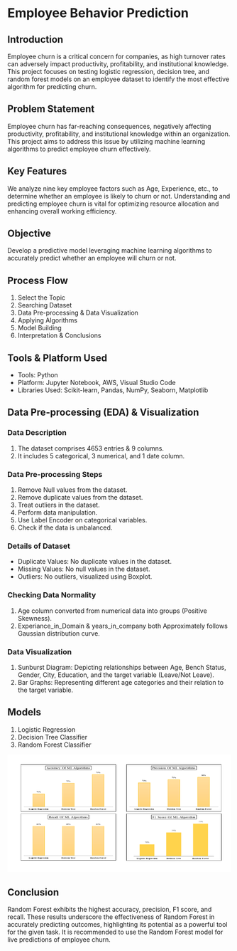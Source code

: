 # Employee Behavior Prediction

## Introduction

Employee churn is a critical concern for companies, as high turnover rates can adversely impact productivity, profitability, and institutional knowledge. This project focuses on testing logistic regression, decision tree, and random forest models on an employee dataset to identify the most effective algorithm for predicting churn.

## Problem Statement

Employee churn has far-reaching consequences, negatively affecting productivity, profitability, and institutional knowledge within an organization. This project aims to address this issue by utilizing machine learning algorithms to predict employee churn effectively.

## Key Features

We analyze nine key employee factors such as Age, Experience, etc., to determine whether an employee is likely to churn or not. Understanding and predicting employee churn is vital for optimizing resource allocation and enhancing overall working efficiency.

## Objective

Develop a predictive model leveraging machine learning algorithms to accurately predict whether an employee will churn or not.

## Process Flow

1. Select the Topic
2. Searching Dataset
3. Data Pre-processing & Data Visualization
4. Applying Algorithms
5. Model Building
6. Interpretation & Conclusions

## Tools & Platform Used

- Tools: Python
- Platform: Jupyter Notebook, AWS, Visual Studio Code
- Libraries Used: Scikit-learn, Pandas, NumPy, Seaborn, Matplotlib

## Data Pre-processing (EDA) & Visualization

### Data Description

1. The dataset comprises 4653 entries & 9 columns.
2. It includes 5 categorical, 3 numerical, and 1 date column.

### Data Pre-processing Steps

1. Remove Null values from the dataset.
2. Remove duplicate values from the dataset.
3. Treat outliers in the dataset.
4. Perform data manipulation.
5. Use Label Encoder on categorical variables.
6. Check if the data is unbalanced.

### Details of Dataset

- Duplicate Values: No duplicate values in the dataset.
- Missing Values: No null values in the dataset.
- Outliers: No outliers, visualized using Boxplot.

### Checking Data Normality

1. Age column converted from numerical data into groups (Positive Skewness).
2. Experiance_in_Domain & years_in_company both Approximately follows Gaussian distribution curve.

### Data Visualization

1. Sunburst Diagram: Depicting relationships between Age, Bench Status, Gender, City, Education, and the target variable (Leave/Not Leave).
2. Bar Graphs: Representing different age categories and their relation to the target variable.

## Models

1. Logistic Regression
2. Decision Tree Classifier
3. Random Forest Classifier

![Screenshot](Images/cp_co.png)

## Conclusion

Random Forest exhibits the highest accuracy, precision, F1 score, and recall. These results underscore the effectiveness of Random Forest in accurately predicting outcomes, highlighting its potential as a powerful tool for the given task. It is recommended to use the Random Forest model for live predictions of employee churn.
